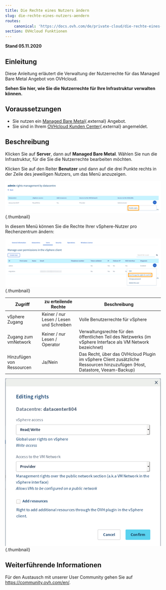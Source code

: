 ```yaml
---
title: Die Rechte eines Nutzers ändern
slug: die-rechte-eines-nutzers-aendern
routes:
    canonical: 'https://docs.ovh.com/de/private-cloud/die-rechte-eines-nutzers-aendern/'
section: OVHcloud Funktionen
---
```


**Stand 05.11.2020**

## Einleitung

Diese Anleitung erläutert die Verwaltung der Nutzerrechte für das Managed Bare Metal Angebot von OVHcloud.

**Sehen Sie hier, wie Sie die Nutzerrechte für Ihre Infrastruktur verwalten können.**

## Voraussetzungen

* Sie nutzen ein [Managed Bare Metal](https://www.ovhcloud.com/de/managed-bare-metal/){.external} Angebot.
* Sie sind in Ihrem [OVHcloud Kunden Center](https://www.ovh.com/auth/?action=gotomanager){.external} angemeldet.

## Beschreibung

Klicken Sie auf **Server**, dann auf **Managed Bare Metal**. Wählen Sie nun die Infrastruktur, für die Sie die Nutzerrechte bearbeiten möchten.

Klicken Sie auf den Reiter **Benutzer** und dann auf die drei Punkte rechts in der Zeile des jeweiligen Nutzers, um das Menü anzuzeigen.

![Die Rechte für jedes Rechenzentrum anzeigen / ändern](images/user_rights_1.png){.thumbnail}

In diesem Menü können Sie die Rechte Ihrer vSphere-Nutzer pro Rechenzentrum ändern:

![Die Rechte ändern](images/user_rights_2.png){.thumbnail}

| Zugriff  | zu erteilende Rechte | Beschreibung |
|---|---|---|
| vSphere Zugang | Keiner / nur Lesen / Lesen und Schreiben | Volle Benutzerrechte für vSphere |
| Zugang zum vmNetwork | Keiner / nur Lesen / Operator | Verwaltungsrechte für den öffentlichen Teil des Netzwerks (im vSphere Interface als VM Network bezeichnet) |
| Hinzufügen von Ressourcen | Ja/Nein | Das Recht, über das OVHcloud Plugin im vSphere Client zusätzliche Ressourcen hinzuzufügen (Host, Datastore, Veeam-Backup) |

![Die Rechte ändern](images/user_rights_3.png){.thumbnail}

## Weiterführende Informationen

Für den Austausch mit unserer User Community gehen Sie auf <https://community.ovh.com/en/>.
